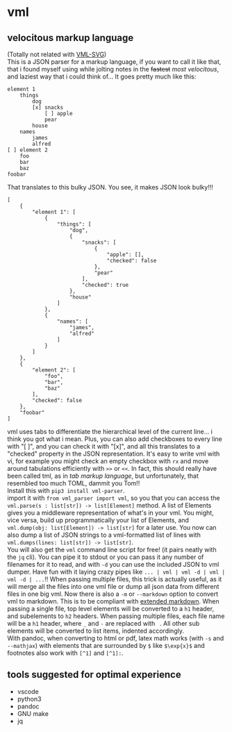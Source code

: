 # vml
## velocitous markup language
(Totally not related with [VML-SVG](https://en.wikipedia.org/wiki/Vector_Markup_Language)\)  
This is a JSON parser for a markup language, if you want to call it like that, that i found myself using while jolting notes in the ~~fastest~~ *most velocitous*, and laziest way that i could think of... It goes pretty much like this:  
```
element 1
	things
		dog
		[x] snacks
			[ ] apple
			pear
		house
	names
		james
		alfred
[ ] element 2
	foo
	bar
	baz
foobar
```
That translates to this bulky JSON. You see, it makes JSON look bulky!!!  
```
[
    {
        "element 1": [
            {
                "things": [
                    "dog",
                    {
                        "snacks": [
                            {
                                "apple": [],
                                "checked": false
                            },
                            "pear"
                        ],
                        "checked": true
                    },
                    "house"
                ]
            },
            {
                "names": [
                    "james",
                    "alfred"
                ]
            }
        ]
    },
    {
        "element 2": [
            "foo",
            "bar",
            "baz"
        ],
        "checked": false
    },
    "foobar"
]
```
vml uses tabs to differentiate the hierarchical level of the current line... i think you got what i mean. Plus, you can also add checkboxes to every line with "[ ]", and you can check it with "[x]", and all this translates to a "checked" property in the JSON representation. It's easy to write vml with vi, for example you might check an empty checkbox with ```rx``` and move around tabulations efficiently with ```>>``` or ```<<```. In fact, this should really have been called tml, as in *tab markup language*, but unfortunately, that resembled too much TOML, dammit you Tom!!  
Install this with ```pip3 install vml-parser```.  
import it with ```from vml_parser import vml```, so you that you can access the ```vml.parse(s : list[str]) -> list[Element]``` method. A list of Elements gives you a middleware representation of what's in your vml. You might, vice versa, build up programmatically your list of Elements, and ```vml.dump(obj: list[Element]) -> list[str]``` for a later use. You now can also dump a list of JSON strings to a vml-formatted list of lines with ```vml.dumps(lines: list[str]) -> list[str]```.  
You will also get the ```vml``` command line script for free! (it pairs neatly with the ```jq``` cli). You can pipe it to stdout or you can pass it any number of filenames for it to read, and with ```-d``` you can use the included JSON to vml dumper. Have fun with it laying crazy pipes like ```... | vml | vml -d | vml | vml -d | ...```!! When passing multiple files, this trick is actually useful, as it will merge all the files into one vml file or dump all json data from different files in one big vml. 
Now there is also a `-m` or `--markdown` option to convert vml to markdown. This is to be compliant with [extended markdown](https://www.markdownguide.org/extended-syntax/#heading-ids). When passing a single file, top level elements will be converted to a `h1` header, and subelements to `h2` headers. When passing multiple files, each file name will be a `h1` header, where `_` and `-` are replaced with ` `. All other sub elements will be converted to list items, indented accordingly.  
With pandoc, when converting to html or pdf, latex math works (with `-s` and `--mathjax`) with elements that are surrounded by `$` like `$\exp{x}$` and footnotes also work with `[^1]` and `[^1]:`.


## tools suggested for optimal experience
- vscode
- python3
- pandoc
- GNU make
- jq
